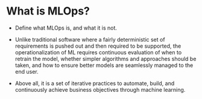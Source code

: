 # What is MLOps?
- Define what MLOps is, and what it is not.

- Unlike traditional software where a fairly deterministic set of requirements is pushed out and then required
  to be supported, the operationalization of ML requires continuous evaluation of when to retrain the model,
  whether simpler algorithms and approaches should be taken, and how to ensure better models are seamlessly
  managed to the end user.

- Above all, it is a set of iterative practices to automate, build, and continuously achieve business
  objectives through machine learning.
